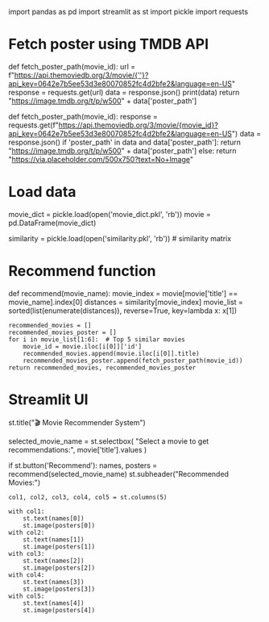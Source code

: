 import pandas as pd
import streamlit as st
import pickle
import requests


# Fetch poster using TMDB API
def fetch_poster_path(movie_id):
    url  = f"https://api.themoviedb.org/3/movie/{''}?api_key=0642e7b5ee53d3e80070852fc4d2bfe2&language=en-US"
    response = requests.get(url)
    data = response.json()
    print(data)
    return "https://image.tmdb.org/t/p/w500" + data['poster_path']

def fetch_poster_path(movie_id):
    response = requests.get(f"https://api.themoviedb.org/3/movie/{movie_id}?api_key=0642e7b5ee53d3e80070852fc4d2bfe2&language=en-US")
    data = response.json()
    if 'poster_path' in data and data['poster_path']:
        return "https://image.tmdb.org/t/p/w500" + data['poster_path']
    else:
        return "https://via.placeholder.com/500x750?text=No+Image"


# Load data
movie_dict = pickle.load(open('movie_dict.pkl', 'rb'))
movie = pd.DataFrame(movie_dict)

similarity = pickle.load(open('similarity.pkl', 'rb'))  # similarity matrix

# Recommend function
def recommend(movie_name):
    movie_index = movie[movie['title'] == movie_name].index[0]
    distances = similarity[movie_index]
    movie_list = sorted(list(enumerate(distances)), reverse=True, key=lambda x: x[1])

    recommended_movies = []
    recommended_movies_poster = []
    for i in movie_list[1:6]:  # Top 5 similar movies
        movie_id = movie.iloc[i[0]]['id']
        recommended_movies.append(movie.iloc[i[0]].title)
        recommended_movies_poster.append(fetch_poster_path(movie_id))
    return recommended_movies, recommended_movies_poster

# Streamlit UI
st.title("🎬 Movie Recommender System")

selected_movie_name = st.selectbox(
    "Select a movie to get recommendations:",
    movie['title'].values
)

if st.button('Recommend'):
    names, posters = recommend(selected_movie_name)
    st.subheader("Recommended Movies:")

    col1, col2, col3, col4, col5 = st.columns(5)

    with col1:
        st.text(names[0])
        st.image(posters[0])
    with col2:
        st.text(names[1])
        st.image(posters[1])
    with col3:
        st.text(names[2])
        st.image(posters[2])
    with col4:
        st.text(names[3])
        st.image(posters[3])
    with col5:
        st.text(names[4])
        st.image(posters[4])
